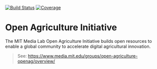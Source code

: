 [![Build Status](https://travis-ci.org/julienvolle/SensioLabs-OpenAG.svg?branch=master)](https://travis-ci.com/julienvolle/SensioLabs-OpenAG)
[![Coverage](https://codecov.io/gh/julienvolle/SensioLabs-OpenAG/branch/master/graph/badge.svg)](https://codecov.io/gh/julienvolle/SensioLabs-OpenAG)

Open Agriculture Initiative
=

The MIT Media Lab Open Agriculture Initiative builds open resources to enable a global community to accelerate digital agricultural innovation.  

> See: https://www.media.mit.edu/groups/open-agriculture-openag/overview/
